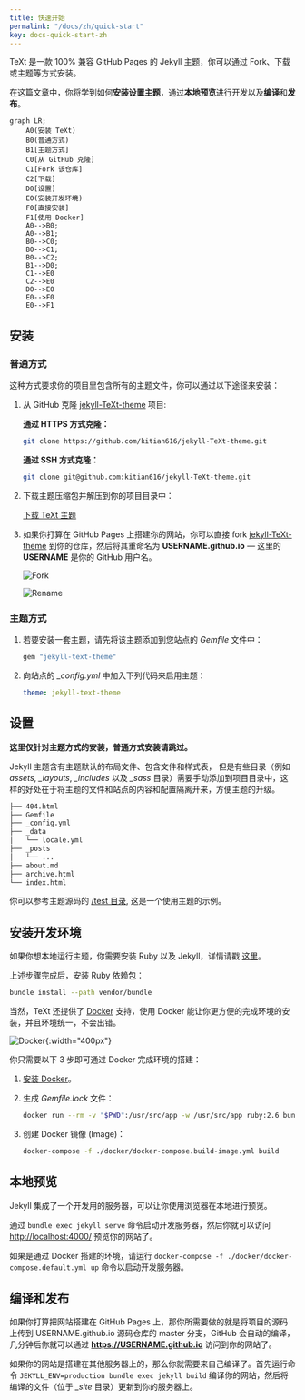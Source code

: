 ```yaml
---
title: 快速开始
permalink: "/docs/zh/quick-start"
key: docs-quick-start-zh
---
```


TeXt 是一款 100% 兼容 GitHub Pages 的 Jekyll 主题，你可以通过 Fork、下载或主题等方式安装。

在这篇文章中，你将学到如何**安装设置主题**，通过**本地预览**进行开发以及**编译**和**发布**。

<!--more-->

```mermaid
graph LR;
    A0(安装 TeXt)
    B0(普通方式)
    B1[主题方式]
    C0[从 GitHub 克隆]
    C1[Fork 该仓库]
    C2[下载]
    D0[设置]
    E0(安装开发环境)
    F0[直接安装]
    F1[使用 Docker]
    A0-->B0;
    A0-->B1;
    B0-->C0;
    B0-->C1;
    B0-->C2;
    B1-->D0;
    C1-->E0
    C2-->E0
    D0-->E0
    E0-->F0
    E0-->F1
```

## 安装

### 普通方式

这种方式要求你的项目里包含所有的主题文件，你可以通过以下途径来安装：

1. 从 GitHub 克隆 [jekyll-TeXt-theme](https://github.com/kitian616/jekyll-TeXt-theme) 项目:

   **通过 HTTPS 方式克隆：**

   ```bash
   git clone https://github.com/kitian616/jekyll-TeXt-theme.git
   ```

   **通过 SSH 方式克隆：**

   ```bash
   git clone git@github.com:kitian616/jekyll-TeXt-theme.git
   ```

2. 下载主题压缩包并解压到你的项目目录中：

   <a class="button button--success button--rounded" href="https://github.com/kitian616/jekyll-TeXt-theme/archive/master.zip"><i class="fas fa-download"></i> 下载 TeXt 主题</a>

3. 如果你打算在 GitHub Pages 上搭建你的网站，你可以直接 fork [jekyll-TeXt-theme](https://github.com/kitian616/jekyll-TeXt-theme) 到你的仓库，然后将其重命名为 **USERNAME.github.io** — 这里的 **USERNAME** 是你的 GitHub 用户名。

   ![Fork](https://raw.githubusercontent.com/kitian616/jekyll-TeXt-theme/master/docs/assets/images/github-fork.jpg)

   ![Rename](https://raw.githubusercontent.com/kitian616/jekyll-TeXt-theme/master/docs/assets/images/github-rename-repo.jpg)

### 主题方式

1. 若要安装一套主题，请先将该主题添加到您站点的 *Gemfile* 文件中：

   ```ruby
   gem "jekyll-text-theme"
   ```

2. 向站点的 *_config.yml* 中加入下列代码来启用主题：

   ```yaml
   theme: jekyll-text-theme
   ```

## 设置

**这里仅针对主题方式的安装，普通方式安装请跳过。**

Jekyll 主题含有主题默认的布局文件、包含文件和样式表， 但是有些目录（例如*assets*, *_layouts*, *_includes* 以及 *_sass* 目录）需要手动添加到项目目录中，这样的好处在于将主题的文件和站点的内容和配置隔离开来，方便主题的升级。

```bash
├── 404.html
├── Gemfile
├── _config.yml
├── _data
│   └── locale.yml
├── _posts
│   └── ...
├── about.md
├── archive.html
└── index.html
```

你可以参考主题源码的 [/test 目录](https://github.com/kitian616/jekyll-TeXt-theme/tree/master/test), 这是一个使用主题的示例。

## 安装开发环境

如果你想本地运行主题，你需要安装 Ruby 以及 Jekyll，详情请戳 [这里](https://jekyllrb.com/docs/installation/)。

上述步骤完成后，安装 Ruby 依赖包：

```bash
bundle install --path vendor/bundle
```

当然，TeXt 还提供了 [Docker](https://www.docker.com/) 支持，使用 Docker 能让你更方便的完成环境的安装，并且环境统一，不会出错。

![Docker](https://raw.githubusercontent.com/kitian616/jekyll-TeXt-theme/master/docs/assets/images/docker.jpg){:width="400px"}

你只需要以下 3 步即可通过 Docker 完成环境的搭建：

1. [安装 Docker](https://docs.docker.com/install/)。

2. 生成 *Gemfile.lock* 文件：

   ```bash
   docker run --rm -v "$PWD":/usr/src/app -w /usr/src/app ruby:2.6 bundle install
   ```

3. 创建 Docker 镜像 (Image)：

   ```bash
   docker-compose -f ./docker/docker-compose.build-image.yml build
   ```

## 本地预览

Jekyll 集成了一个开发用的服务器，可以让你使用浏览器在本地进行预览。

通过 `bundle exec jekyll serve` 命令启动开发服务器，然后你就可以访问 [http://localhost:4000/](http://localhost:4000/) 预览你的网站了。

如果是通过 Docker 搭建的环境，请运行 `docker-compose -f ./docker/docker-compose.default.yml up` 命令以启动开发服务器。

## 编译和发布

如果你打算把网站搭建在 GitHub Pages 上，那你所需要做的就是将项目的源码上传到 USERNAME.github.io 源码仓库的 master 分支，GitHub 会自动的编译，几分钟后你就可以通过 **https://USERNAME.github.io** 访问到你的网站了。

如果你的网站是搭建在其他服务器上的，那么你就需要来自己编译了。首先运行命令 `JEKYLL_ENV=production bundle exec jekyll build` 编译你的网站，然后将编译的文件（位于 *_site* 目录）更新到你的服务器上。
